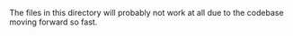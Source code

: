 The files in this directory will probably not work at all due to the codebase moving forward so fast. 